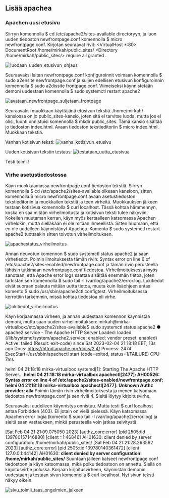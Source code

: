 ## Lisää apachea

### Apachen uusi etusivu

Siirryn komennolla $ cd /etc/apache2/sites-available directoryyn, ja luon uuden tiedoston newfrontpage.conf komennolla $ micro newfrontpage.conf. Kirjotan seuraavat rivit: 
<VirtualHost *:80>
  DocumentRoot /home/mirkah/public_sites/
  <Directory /home/mirkah/public_sites/>
    require all granted
   </Directory>
</VirtualHost>. 

![luodaan_uuden_etusivun_ohjaus](https://user-images.githubusercontent.com/82024427/216786873-f18538bb-737d-42b0-85da-48875ae86105.png)

Seuraavaksi laitan newfrontpage.conf konfiguroinnit voimaan komennolla $ sudo a2ensite newfrontpage.conf ja suljen edellisen etusivun konfiguroinnin komennolla $ sudo a2dissite frontpage.conf. 
Viimeiseksi käynnistetään demoni uudestaan komennolla $ sudo systemctl restart apache2

![avataan_newfrontpage_suljetaan_frontpage](https://user-images.githubusercontent.com/82024427/216786586-16495fde-257d-460f-bdb9-d6b9e2e5f312.png)

Seuraavaksi muokkaan käyttäjänä etusivun tekstiä. /home/mirkah/ kansiossa on jo public_sites-kansio, joten sitä ei tarvitse luoda, mutta jos ei olisi, luonti onnistuisi komennolla $ mkdir public_sites. Tämä kansio sisältää jo tiedoston index.html. Avaan tiedoston tekstieditoriin $ micro index.html. Muokkaan tekstiä. 

Vanhan kotisivun teksti: 
![vanha_kotisivun_etusivu](https://user-images.githubusercontent.com/82024427/216786847-12d7344a-5372-42f3-bd6c-20a34540f761.png)

Uuden kotisivun tekstin testaus: 
![testataan_uutta_etusivua](https://user-images.githubusercontent.com/82024427/216786912-9f988e54-e0f9-4d38-bcb5-be79334349ab.png)

Testi toimii!

### Virhe asetustiedostossa

Käyn muokkaamassa newfrontpage.conf tiedoston tekstiä. Siirryn komennolla $ cd /etc/apache2/sites-available oikeaan kansioon, sitten komennolla $ micro newfrontpage.conf avaan asetustiedoston tekstieditoriin ja muokkailen tekstiä ja teen virheitä. Muokkauksen jälkeen testaan kotisivua komennolla $ curl localhost. Tässä kohtaa hämmennyn, koska en saa mitään virheilmoitusta ja kotisivun teksti tulee näkyviin. Kokeilen muutaman kerran, käyn myös kertaalleen katsomassa Apachen virhelokin, mutta sielläkään ei ole mitään ihmeellistä. Sitten huomaan, että en ole uudelleen käynnistänyt Apachea. Komento $ sudo systemctl restart apache2 tuottaakin sitten toivotun virheilmoituksen. 

![apachestatus_virheilmoitus](https://user-images.githubusercontent.com/82024427/216787206-a082100d-afad-4919-9e35-dd85eb3ba15a.png)

Annan neuvotun komennon $ sudo systemctl status apache2 ja saan virhetiedot. Poimin ilmoituksesta tämän rivin: Syntax error on line 6 of /etc/apache2/sites-enabled/newfrontpage.conf ja tämän rivin perusteella lähtisin tutkimaan newfrontpage.conf tiedostoa. Virheilmoituksessa myös sanotaan, että Apache error logs saattaa sisältää enemmän tietoa, joten tarkistan sen komennolla $ sudo tail -l /var/log/apache2/error.log. Lokitiedot eivät suoraan palauta mitään uutta tietoa, muuta kuin lisäohjeen antaa komento $ sudo /usr/sbin/apache2ctl configtest. Virheilmoituksessa kerrottiin tarkemmin, missä kohtaa tiedostoa oli virhe. 

![lokitiedot_virheilmoitus](https://user-images.githubusercontent.com/82024427/216787691-ccc9c4c6-8216-424d-8fe5-b2fa5637d2be.png)

Käyn korjaamassa virheen, ja annan uudestaan komennon käynnistää demoni, mutta saan uuden virheilmoituksen: 
mirkah@mirka-virtualbox:/etc/apache2/sites-available$ sudo systemctl status apache2
● apache2.service - The Apache HTTP Server
     Loaded: loaded (/lib/systemd/system/apache2.service; enabled; vendor preset: enabled)
     Active: failed (Result: exit-code) since Sat 2023-02-04 21:18:18 EET; 13s ago
       Docs: https://httpd.apache.org/docs/2.4/
    Process: 2474 ExecStart=/usr/sbin/apachectl start (code=exited, status=1/FAILURE)
        CPU: 7ms

helmi 04 21:18:18 mirka-virtualbox systemd[1]: Starting The Apache HTTP Server...
**helmi 04 21:18:18 mirka-virtualbox apachectl[2477]: AH00526: Syntax error on line 4 of /etc/apache2/sites-enabled/newfrontpage.conf:
helmi 04 21:18:18 mirka-virtualbox apachectl[2477]: Unknown Authz provider: alla** Poimin tämän rivin virheilmoituksesta ja menen katsomaan tiedostoa newfrontpage.conf ja sen riviä 4. Sieltä löytyy kirjoitusvirhe. 

Seuraavaksi uudelleen käynnistys onnistuu. Mutta testi $ curl localhost antaa Forbidden (403). Eli jotain on vielä pielessä. Käyn katsomassa Apachen error logia (komento $ sudo tail -l /var/log/apache2/error.log) ja sieltä saan vastauksen, minkä perusteella voin jatkaa selvitystä. 

[Sat Feb 04 21:21:09.075050 2023] [authz_core:error] [pid 2505:tid 139780157146880] [client ::1:46846] AH01630: client denied by server configuration: /home/mirkah/public_sites/
[Sat Feb 04 21:21:28.263582 2023] [authz_core:error] [pid 2505:tid 139780140361472] [client 127.0.0.1:44142] AH01630: **client denied by server configuration: /home/mirkah/public_sites/** Suuntaan jälleen katseet newfrontpage.conf tiedostoon ja käyn katsomassa, mikä polku tiedostoon on annettu. Siellä on kirjoitusvirhe polussa. Korjaan kirjoitusvirheen, käynnistän demonin uudestaan ja testaan sivun komennolla $ curl localhost. Nyt sivun teksti näkyy oikein. 

![sivu_toimii_taas_ongelmien_jalkeen](https://user-images.githubusercontent.com/82024427/216788043-815d851f-35cc-439d-8781-27d973ebe757.png)






